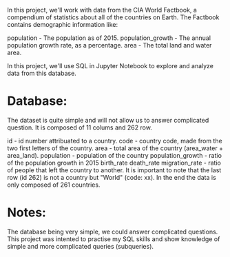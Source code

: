 In this project, we'll work with data from the CIA World Factbook, a compendium of statistics about all of the countries on Earth. The Factbook contains demographic information like:

population - The population as of 2015. population_growth - The annual population growth rate, as a percentage. area - The total land and water area.

In this project, we'll use SQL in Jupyter Notebook to explore and analyze data from this database.

# Database:
The dataset is quite simple and will not allow us to answer complicated question. It is composed of 11 colums and 262 row.

id - id number attribuated to a country.
code - country code, made from the two first letters of the country.
area - total area of the country (area_water + area_land).
population - population of the country
population_growth - ratio of the population growth in 2015
birth_rate
death_rate
migration_rate - ratio of people that left the country to another.
It is important to note that the last row (id 262) is not a country but "World" (code: xx). In the end the data is only composed of 261 countries.

# Notes:
The database being very simple, we could answer complicated questions. This project was intented to practise my SQL skills and show knowledge of simple and more complicated queries (subqueries).
